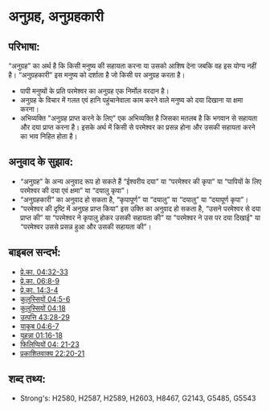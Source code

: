 # अनुग्रह, अनुग्रहकारी #

## परिभाषा: ##

“अनुग्रह” का अर्थ है कि किसी मनुष्य की सहायता करना या उसको आशिष देना जबकि वह इस योग्य नहीं है। “अनुग्रहकारी” इस मनुष्य को दर्शाता है जो किसी पर अनुग्रह करता है।

* पापी मनुष्यों के प्रति परमेश्वर का अनुग्रह एक निर्मोल वरदान है।
* अनुग्रह के विचार में गलत एवं हानि पहुंचानेवाला काम करने वाले मनुष्य को दया दिखाना या क्षमा करना।
* अभिव्यक्ति "अनुग्रह प्राप्त करने के लिए" एक अभिव्यक्ति है जिसका मतलब है कि भगवान से सहायता और दया प्राप्त करना है। इसके अर्थ में किसी से परमेश्वर का प्रसन्न होना और उसकी सहायता करने का भाव निहित होता है।

## अनुवाद के सुझाव: ##

* “अनुग्रह” के अन्य अनुवाद रूप हो सकते हैं “ईश्वरीय दया” या “परमेश्वर की कृपा” या “पापियों के लिए परमेश्वर की दया एवं क्षमा” या “दयालु कृपा”।
* “अनुग्रहकारी” का अनुवाद हो सकता है, “कृपापूर्ण” या “दयालु” या “दयालु” या “दयापूर्ण कृपा”।
* “परमेश्वर की दृष्टि में अनुग्रह प्राप्त किया” इस उक्ति का अनुवाद हो सकता है, “उसने परमेश्वर से दया प्राप्त की” या “परमेश्वर ने कृपालु होकर उसकी सहायता की” या "परमेश्वर ने उस पर दया दिखाई" या “परमेश्वर उससे प्रसन्न हुआ और उसकी सहायता की”।

## बाइबल सन्दर्भ: ##

* [प्रे.का. 04:32-33](rc://en/tn/help/act/04/32)
* [प्रे.का. 06:8-9](rc://en/tn/help/act/06/08)
* [प्रे.का. 14:3-4](rc://en/tn/help/act/14/03)
* [कुलुस्सियों 04:5-6](rc://en/tn/help/col/04/05)
* [कुलुस्सियों 04:18](rc://en/tn/help/col/04/18)
* [उत्पत्ति 43:28-29](rc://en/tn/help/gen/43/28)
* [याकूब 04:6-7](rc://en/tn/help/jas/04/06)
* [यूहन्ना 01:16-18](rc://en/tn/help/jhn/01/16)
* [फिलिप्पियों 04: 21-23](rc://en/tn/help/php/04/21)
* [प्रकाशितवाक्य 22:20-21](rc://en/tn/help/rev/22/20)

## शब्द तथ्य: ##

* Strong's: H2580, H2587, H2589, H2603, H8467, G2143, G5485, G5543
